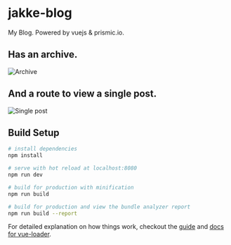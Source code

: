 # jakke-blog

My Blog. Powered by vuejs & prismic.io.

## Has an archive.
![Archive](http://i.imgur.com/eGAwIgp.png)

## And a route to view a single post.
![Single post](http://i.imgur.com/IugaPhz.png)

## Build Setup

``` bash
# install dependencies
npm install

# serve with hot reload at localhost:8080
npm run dev

# build for production with minification
npm run build

# build for production and view the bundle analyzer report
npm run build --report
```

For detailed explanation on how things work, checkout the [guide](http://vuejs-templates.github.io/webpack/) and [docs for vue-loader](http://vuejs.github.io/vue-loader).
